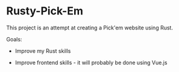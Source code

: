 # Rusty-Pick-Em

This project is an attempt at creating a Pick'em website using Rust.

Goals:

- Improve my Rust skills

- Improve frontend skills - it will probably be done using Vue.js

